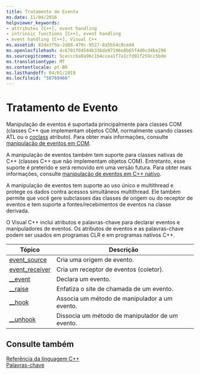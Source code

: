 ```yaml
---
title: Tratamento de Evento
ms.date: 11/04/2016
helpviewer_keywords:
- attributes [C++], event handling
- intrinsic functions [C++], event handling
- event handling [C++], Visual C++
ms.assetid: 82de3f9a-2d88-470c-9527-8a5b54c8ced4
ms.openlocfilehash: 4c6701f04544b336de97196e8b65f4d0cd4be296
ms.sourcegitcommit: 5cecccba0a96c1b4ccea1f7a1cfd91f259cc5bde
ms.translationtype: MT
ms.contentlocale: pt-BR
ms.lasthandoff: 04/01/2019
ms.locfileid: "58769466"
---
```

# <a name="event-handling"></a>Tratamento de Evento

Manipulação de eventos é suportada principalmente para classes COM (classes C++ que implementam objetos COM, normalmente usando classes ATL ou o [coclass](../windows/coclass.md) atributo). Para obter mais informações, consulte [manipulação de eventos em COM](../cpp/event-handling-in-com.md).

A manipulação de eventos também tem suporte para classes nativas de C++ (classes C++ que não implementam objetos COM). Entretanto, esse suporte é preterido e será removido em uma versão futura.  Para obter mais informações, consulte [manipulação de eventos em C++ nativo](../cpp/event-handling-in-native-cpp.md).

A manipulação de eventos tem suporte ao uso único e multithread e protege os dados contra acessos simultâneos multithread. Ele também permite que você gere subclasses das classes de origem ou do receptor de eventos e tem suporte a fontes/recebimentos de eventos na classe derivada.

O Visual C++ inclui atributos e palavras-chave para declarar eventos e manipuladores de eventos. Os atributos de eventos e as palavras-chave podem ser usados em programas CLR e em programas nativos C++.

|Tópico|Descrição|
|-----------|-----------------|
|[event_source](../windows/attributes/event-source.md)|Cria uma origem de evento.|
|[event_receiver](../windows/attributes/event-receiver.md)|Cria um receptor de eventos (coletor).|
|[__event](../cpp/event.md)|Declara um evento.|
|[__raise](../cpp/raise.md)|Enfatiza o site de chamada de um evento.|
|[__hook](../cpp/hook.md)|Associa um método de manipulador a um evento.|
|[__unhook](../cpp/unhook.md)|Dissocia um método de manipulador de um evento.|

## <a name="see-also"></a>Consulte também

[Referência da linguagem C++](../cpp/cpp-language-reference.md)<br/>
[Palavras-chave](../cpp/keywords-cpp.md)